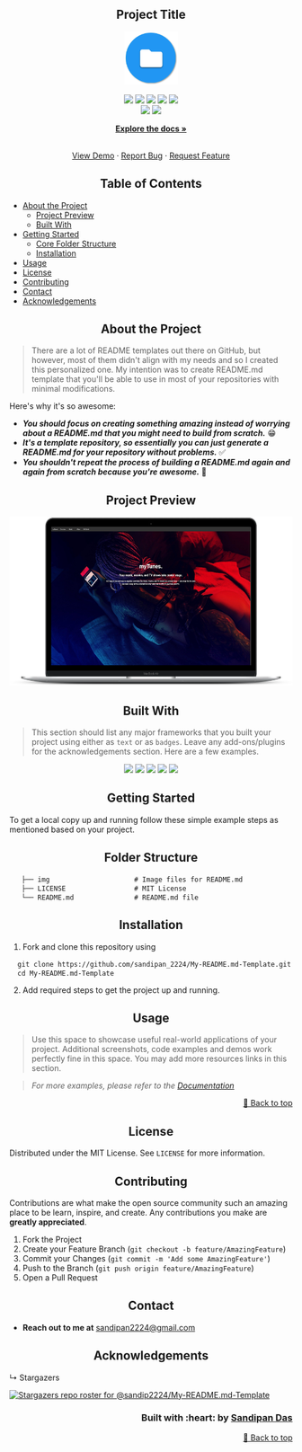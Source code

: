 <h2 align="center">Project Title</h2>

<p align="center">
   <img src="img/doc_logo.png" alt="Logo" height=95 width=95/>
</p>

<p align='center'> 
   <img src="https://img.shields.io/github/issues/sandip2224/My-README.md-Template?style=for-the-badge" />
   <img src="https://img.shields.io/github/stars/sandip2224/My-README.md-Template?style=for-the-badge" />
   <img src="https://img.shields.io/github/forks/sandip2224/My-README.md-Template?style=for-the-badge" />
   <img src="https://img.shields.io/github/contributors/sandip2224/My-README.md-Template?style=for-the-badge" />
   <img src="https://img.shields.io/badge/License-MIT-orange.svg?style=for-the-badge" /><br>
   <img src="https://img.shields.io/github/issues-pr/sandip2224/My-README.md-Template?color=purple&style=for-the-badge" />
   <img src="https://img.shields.io/github/issues-pr-closed-raw/sandip2224/My-README.md-Template?color=purple&style=for-the-badge" /></a><br>
</p>
<p align="center">
  <a href="https://github.com/sandip2224/My-README.md-Template"><strong>Explore the docs »</strong></a>
</p>
<!-- PROJECT LOGO -->
  <p align="center">
    <br />
    <a href="https://github.com/sandip2224/My-README.md-Template">View Demo</a>
    ·
    <a href="https://github.com/sandip2224/My-README.md-Template/issues">Report Bug</a>
    ·
    <a href="https://github.com/sandip2224/My-README.md-Template/issues">Request Feature</a>
  </p>

<!-- TABLE OF CONTENTS -->
<h2 align="center">Table of Contents</h2>

- [About the Project](#about-the-project)
   - [Project Preview](#project-preview)
   - [Built With](#built-with)
- [Getting Started](#getting-started)
   - [Core Folder Structure](#folder-structure)
   - [Installation](#installation)
- [Usage](#usage)
- [License](#license)
- [Contributing](#contributing)
- [Contact](#contact)
- [Acknowledgements](#acknowledgements)

<!-- ABOUT THE PROJECT -->

<h2 align="center">About the Project</h2>

> There are a lot of README templates out there on GitHub, but however, most of them didn't align with my needs and so I created this personalized one. My intention was to create  README.md template that you'll be able to use in most of your repositories with minimal modifications.  

Here's why it's so awesome:  

- ***You should focus on creating something amazing instead of worrying about a README.md that you might need to build from scratch.*** 😁  
- ***It's a template repository, so essentially you can just generate a README.md for your repository without problems.*** ✅  
- ***You shouldn't repeat the process of building a README.md again and again from scratch because you're awesome.*** 🖖  

<!-- Preview -->
<h2 align="center">Project Preview</h2>

<p align="center"><img src="img/grid_image1.png" height=300 width=700/></p>

<!-- BUILT WITH -->  

<h2 align="center">Built With</h2>

> This section should list any major frameworks that you built your project using either as `text` or as `badges`. Leave any add-ons/plugins for the acknowledgements section. Here are a few examples.  

<p align="center">
   <img src="https://img.shields.io/badge/html5%20-%23E34F26.svg?&style=for-the-badge&logo=html5&logoColor=white"/>
   <img src="https://img.shields.io/badge/css3%20-%231572B6.svg?&style=for-the-badge&logo=css3&logoColor=white"/>
   <img src="https://img.shields.io/badge/javascript%20-%23323330.svg?&style=for-the-badge&logo=javascript&logoColor=%23F7DF1E"/>
   <img src="https://img.shields.io/badge/javascript%20-%23323330.svg?&style=for-the-badge&logo=javascript&logoColor=%23F7DF1E"/>
   <img src="https://img.shields.io/badge/markdown-%23000000.svg?&style=for-the-badge&logo=markdown&logoColor=white"/>
</p>  


<!-- GETTING STARTED -->

<h2 align="center">Getting Started</h2>

To get a local copy up and running follow these simple example steps as mentioned based on your project.  

<!-- FOLDER STRUCTURE -->
<h2 align="center">Folder Structure</h2>

```
   ├── img                     # Image files for README.md
   ├── LICENSE                 # MIT License
   └── README.md               # README.md file
```

<!-- INSTALLATION -->
<h2 align="center">Installation</h2>

1. Fork and clone this repository using  

```
  git clone https://github.com/sandipan_2224/My-README.md-Template.git
  cd My-README.md-Template 
```  

2. Add required steps to get the project up and running.  

<!-- USAGE -->

<h2 align="center">Usage</h2>

> Use this space to showcase useful real-world applications of your project. Additional screenshots, code examples and demos work perfectly fine in this space. You may add more resources links in this section.

> _For more examples, please refer to the [Documentation](https://example.com)_  

<p align="right"><a href="#table-of-contents">🔼 Back to top</a></p>
<!-- LICENSE -->  

<h2 align="center">License</h2>

Distributed under the MIT License. See `LICENSE` for more information.  

<!-- CONTRIBUTING -->
<h2 align="center">Contributing</h2>

Contributions are what make the open source community such an amazing place to be learn, inspire, and create. Any contributions you make are **greatly appreciated**.

1. Fork the Project
2. Create your Feature Branch (`git checkout -b feature/AmazingFeature`)
3. Commit your Changes (`git commit -m 'Add some AmazingFeature'`)
4. Push to the Branch (`git push origin feature/AmazingFeature`)
5. Open a Pull Request  

<!-- CONTACT --> 

<h2 align="center">Contact</h2>

- **Reach out to me at** [ sandipan2224@gmail.com](sandipan2224@gmail.com)  

<!-- ACKNOWLEDGEMENTS -->

<h2 align="center">Acknowledgements</h2>

<p> &#8627; Stargazers</p>

[![Stargazers repo roster for @sandip2224/My-README.md-Template](https://reporoster.com/stars/sandip2224/My-README.md-Template)](https://github.com/sandip2224/My-README.md-Template/stargazers)

<h3 align="right">Built with :heart: by <a href="https://linkedin.com/in/sandipan0164">Sandipan Das</a></h3>
<p align="right"><a href="#table-of-contents">🔼 Back to top</a></p>
